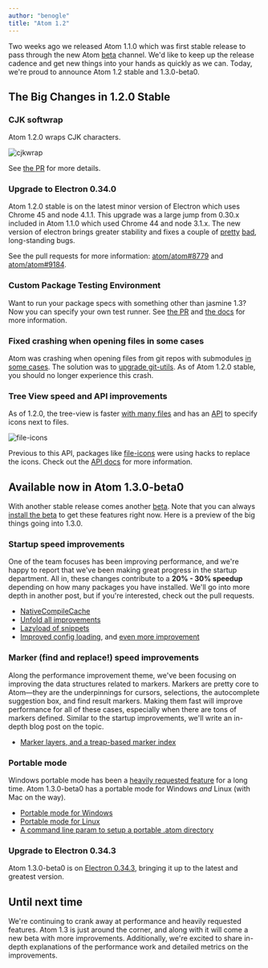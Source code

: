 ```yaml
---
author: "benogle"
title: "Atom 1.2"
---
```


Two weeks ago we released Atom 1.1.0 which was first stable release to pass through the new Atom [beta](/beta) channel. We'd like to keep up the release cadence and get new things into your hands as quickly as we can. Today, we're proud to announce Atom 1.2 stable and 1.3.0-beta0.

<!--more-->

## The Big Changes in 1.2.0 Stable

### CJK softwrap

Atom 1.2.0 wraps CJK characters.

![cjkwrap](https://cloud.githubusercontent.com/assets/482957/10524695/31cfbf36-7381-11e5-981b-114a0cafee7c.gif)

See [the PR](https://github.com/atom/atom/pull/9162) for more details.

### Upgrade to Electron 0.34.0

Atom 1.2.0 stable is on the latest minor version of Electron which uses Chrome 45 and node 4.1.1. This upgrade was a large jump from 0.30.x included in Atom 1.1.0 which used Chrome 44 and node 3.1.x. The new version of electron brings greater stability and fixes a couple of [pretty](https://github.com/atom/atom/issues/3593) [bad](https://github.com/atom/atom/issues/7061), long-standing bugs.

See the pull requests for more information: [atom/atom#8779](https://github.com/atom/atom/pull/8779) and [atom/atom#9184](https://github.com/atom/atom/pull/9184).

### Custom Package Testing Environment

Want to run your package specs with something other than jasmine 1.3? Now you can specify your own test runner. See [the PR](https://github.com/atom/atom/pull/8968) and [the  docs](https://github.com/atom/docs/blob/92f3f4d419472963ec9050d867edf1da077f76cd/book/03-hacking-atom/sections/A02-writing-specs.asc#customizing-your-test-runner) for more information.

### Fixed crashing when opening files in some cases

Atom was crashing when opening files from git repos with submodules [in some cases](https://github.com/atom/atom/issues/9339). The solution was to [upgrade git-utils](https://github.com/atom/atom/pull/9471). As of Atom 1.2.0 stable, you should no longer experience this crash.

### Tree View speed and API improvements

As of 1.2.0, the tree-view is faster [with many files](https://github.com/atom/tree-view/pull/616) and has an [API](https://github.com/atom/tree-view#api) to specify icons next to files.

![file-icons](https://cloud.githubusercontent.com/assets/69169/11129168/addcbbe4-8932-11e5-9baf-ac567fd7dc03.png)

Previous to this API, packages like [file-icons](/packages/file-icons) were using hacks to replace the icons. Check out the [API docs](https://github.com/atom/tree-view#api) for more information.

## Available now in Atom 1.3.0-beta0

With another stable release comes another [beta](/beta). Note that you can always [install the beta](/beta) to get these features right now. Here is a preview of the big things going into 1.3.0.

### Startup speed improvements

One of the team focuses has been improving performance, and we're happy to report that we've been making great progress in the startup department. All in, these changes contribute to a **20% - 30% speedup** depending on how many packages you have installed. We'll go into more depth in another post, but if you're interested, check out the pull requests.

- [NativeCompileCache](https://github.com/atom/atom/pull/9318)
- [Unfold all improvements](https://github.com/atom/atom/pull/9468)
- [Lazyload of snippets](https://github.com/atom/atom/pull/9507)
- [Improved config loading](https://github.com/atom/atom/pull/9508), and [even more improvement](https://github.com/atom/atom/pull/9524)


### Marker (find and replace!) speed improvements

Along the performance improvement theme, we've been focusing on improving the data structures related to markers. Markers are pretty core to Atom—they are the underpinnings for cursors, selections, the autocomplete suggestion box, and find result markers. Making them fast will improve performance for all of these cases, especially when there are tons of markers defined. Similar to the startup improvements, we'll write an in-depth blog post on the topic.

- [Marker layers, and a treap-based marker index](https://github.com/atom/atom/pull/9426)

### Portable mode

Windows portable mode has been a [heavily requested feature](https://github.com/atom/atom/issues/2939) for a long time. Atom 1.3.0-beta0 has a portable mode for Windows _and_ Linux (with Mac on the way).

- [Portable mode for Windows](https://github.com/atom/atom/pull/8442)
- [Portable mode for Linux](https://github.com/atom/atom/pull/9422)
- [A command line param to setup a portable .atom directory](https://github.com/atom/atom/pull/9419)

### Upgrade to Electron 0.34.3

Atom 1.3.0-beta0 is on [Electron 0.34.3](https://github.com/atom/atom/pull/9481), bringing it up to the latest and greatest version.

## Until next time

We're continuing to crank away at performance and heavily requested features. Atom 1.3 is just around the corner, and along with it will come a new beta with more improvements. Additionally, we're excited to share in-depth explanations of the performance work and detailed metrics on the improvements.
